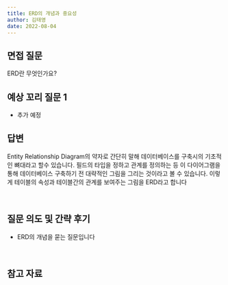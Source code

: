 ```yaml
---
title: ERD의 개념과 중요성
author: 김태영
date: 2022-08-04
---
```


## 면접 질문

ERD란 무엇인가요?
<br />

## 예상 꼬리 질문 1

- 추가 예정

## 답변

Entity Relationship Diagram의 약자로 간단히 말해 데이터베이스를 구축시의 기초적인 뼈대라고 할수 있습니다.
필드의 타입을 정하고 관계를 정의하는 등 이 다이어그램을 통해 데이터베이스 구축하기 전 대략적인 그림을 그리는 것이라고 볼 수 있습니다.
이렇게 테이블의 속성과 테이블간의 관계를 보여주는 그림을 ERD라고 합니다

 <br />

## 질문 의도 및 간략 후기

- ERD의 개념을 묻는 질문입니다

<br />

## 참고 자료
